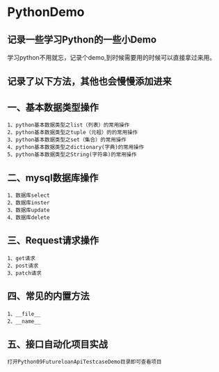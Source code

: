 # PythonDemo
##  记录一些学习Python的一些小Demo
学习python不用就忘，记录个demo,到时候需要用的时候可以直接拿过来用。

## 记录了以下方法，其他也会慢慢添加进来

## 一、基本数据类型操作
    1、python基本数据类型之list（列表）的常用操作
    2、python基本数据类型之tuple（元祖）的的常用操作
    3、python基本数据类型之set（集合）的常用操作
    4、python基本数据类型之dictionary(字典)的常用操作
    5、python基本数据类型之String(字符串)的常用操作
## 二、mysql数据库操作
    1、数据库select
    2、数据库inster
    3、数据库update
    4、数据库delete
## 三、Request请求操作
    1、get请求
    2、post请求
    3、patch请求
## 四、常见的内置方法
    1、__file__
    2、__name__
    
## 五、接口自动化项目实战
    打开Python09FutureloanApiTestcaseDemo目录即可查看项目